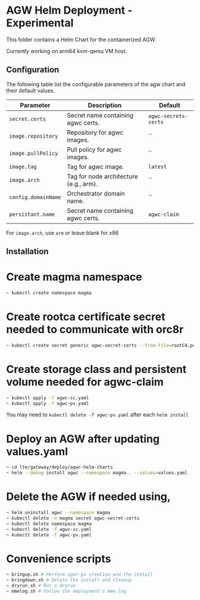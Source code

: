 # AGW Helm Deployment - Experimental

This folder contains a Helm Chart for the containerized AGW.

Currently working on arm64 kvm-qemu VM host.

## Configuration

The following table list the configurable parameters of the agw chart and their default values.

| Parameter        | Description     | Default   |
| ---              | ---             | ---       |
| `secret.certs` | Secret name containing agwc certs. | `agwc-secrets-certs` |
| `image.repository` | Repository for agwc images. | `` |
| `image.pullPolicy` | Pull policy for agwc images. | `` |
| `image.tag` | Tag for agwc image. | `latest` |
| `image.arch` | Tag for node architecture (e.g., arm). | `` |
| `config.domainName` | Orchestrator domain name. | `` |
| `persistant.name` | Secret name containing agwc certs. | `agwc-claim` |

For `image.arch`, use `arm` or leave blank for x86

## Installation

# Create magma namespace
```sh
~ kubectl create namespace magma
```

# Create rootca certificate secret needed to communicate with orc8r
```sh
~ kubectl create secret generic agwc-secret-certs --from-file=rootCA.pem=rootCA.pem --namespace magma
```
# Create storage class and persistent volume needed for agwc-claim
```sh
~ kubectl apply -f agwc-sc.yaml
~ kubectl apply -f agwc-pv.yaml
```
You may need to `kubectl delete -f agwc-pv.yaml` after each `helm install`

# Deploy an AGW after updating values.yaml
```sh
~ cd lte/gateway/deploy/agwc-helm-charts
~ helm --debug install agwc --namespace magma . --values=values.yaml
```

# Delete the AGW if needed using,
```sh
~ helm uninstall agwc --namespace magma
~ kubectl delete -n magma secret agwc-secret-certs
~ kubectl delete namespace magma
~ kubectl delete -f agwc-sc.yaml
~ kubectl delete -f agwc-pv.yaml
```

# Convenience scripts

```sh
~ bringup.sh # Perform agwc-pv creation and the install
~ bringdown.sh # Delete the install and cleanup
~ dryrun.sh # Run a dryrun
~ mmelog.sh # Follow the deployment's mme.log
```
